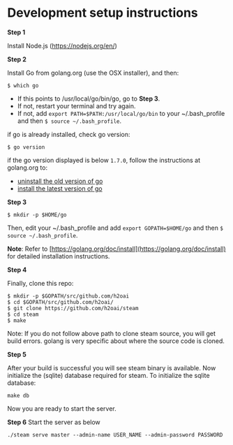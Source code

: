 
# Development setup instructions

**Step 1**

Install Node.js (https://nodejs.org/en/)

**Step 2**

Install Go from golang.org (use the OSX installer), and then:
```
$ which go
```

- If this points to /usr/local/go/bin/go, go to **Step 3**.
- If not, restart your terminal and try again.
- If not, add `export PATH=$PATH:/usr/local/go/bin` to your ~/.bash_profile and then `$ source ~/.bash_profile`.

if go is already installed, check go version: 

```
$ go version
```

if the go version displayed is below `1.7.0`, follow the instructions at golang.org to:
- [uninstall the old version of go](https://golang.org/doc/install#uninstall)
- [install the latest version of go](https://golang.org/doc/install)

**Step 3**

```
$ mkdir -p $HOME/go
```

Then, edit your ~/.bash_profile and add `export GOPATH=$HOME/go` and then `$ source ~/.bash_profile`.

**Note**: Refer to [https://golang.org/doc/install](https://golang.org/doc/install) for detailed installation instructions. 

**Step 4**

Finally, clone this repo:

```
$ mkdir -p $GOPATH/src/github.com/h2oai
$ cd $GOPATH/src/github.com/h2oai/
$ git clone https://github.com/h2oai/steam
$ cd steam
$ make
```

Note: If you do not follow above path to clone steam source, you will get build errors. golang is very specific about where the source code is cloned. 

**Step 5**

After your build is successful you will see steam binary is available. Now initialize the (sqlite) database required for steam. To initialize the sqlite database:

```
make db
```

Now you are ready to start the server. 

**Step 6**
Start the server as below

```
./steam serve master --admin-name USER_NAME --admin-password PASSWORD
```






